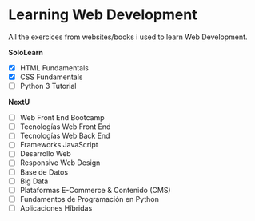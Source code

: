 # Learning Web Development
All the exercices from websites/books i used to learn Web Development.

**SoloLearn**
  - [X] HTML Fundamentals
  - [X] CSS Fundamentals
  - [ ] Python 3 Tutorial

**NextU**
  - [ ] Web Front End Bootcamp
  - [ ] Tecnologías Web Front End
  - [ ] Tecnologías Web Back End
  - [ ] Frameworks JavaScript
  - [ ] Desarrollo Web
  - [ ] Responsive Web Design
  - [ ] Base de Datos
  - [ ] Big Data
  - [ ] Plataformas E-Commerce & Contenido (CMS)
  - [ ] Fundamentos de Programación en Python
  - [ ] Aplicaciones Híbridas
